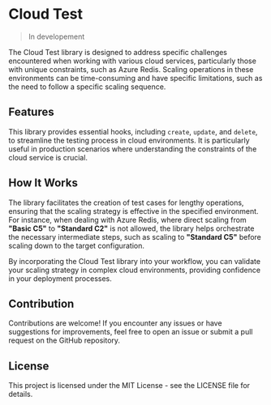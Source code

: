 # Cloud Test

> In developement

The Cloud Test library is designed to address specific challenges encountered when working with various cloud services, particularly those with unique constraints, such as Azure Redis. Scaling operations in these environments can be time-consuming and have specific limitations, such as the need to follow a specific scaling sequence.

## Features
This library provides essential hooks, including `create`, `update`, and `delete`, to streamline the testing process in cloud environments. It is particularly useful in production scenarios where understanding the constraints of the cloud service is crucial.

## How It Works
The library facilitates the creation of test cases for lengthy operations, ensuring that the scaling strategy is effective in the specified environment. For instance, when dealing with Azure Redis, where direct scaling from **"Basic C5"** to **"Standard C2"** is not allowed, the library helps orchestrate the necessary intermediate steps, such as scaling to **"Standard C5"** before scaling down to the target configuration.

By incorporating the Cloud Test library into your workflow, you can validate your scaling strategy in complex cloud environments, providing confidence in your deployment processes.

## Contribution
Contributions are welcome! If you encounter any issues or have suggestions for improvements, feel free to open an issue or submit a pull request on the GitHub repository.

## License
This project is licensed under the MIT License - see the LICENSE file for details.